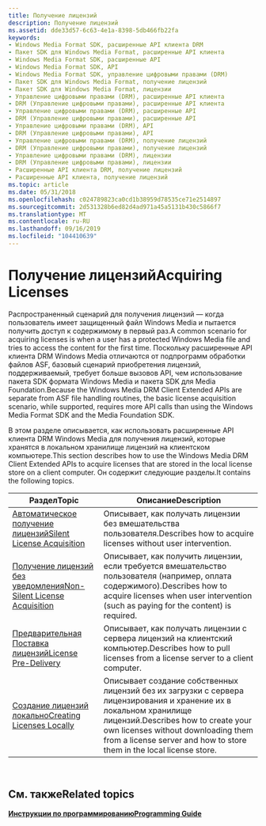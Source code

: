 ```yaml
---
title: Получение лицензий
description: Получение лицензий
ms.assetid: dde33d57-6c63-4e1a-8398-5db466fb22fa
keywords:
- Windows Media Format SDK, расширенные API клиента DRM
- Пакет SDK для Windows Media Format, расширенные API клиента
- Windows Media Format SDK, расширенные API
- Windows Media Format SDK, API
- Windows Media Format SDK, управление цифровыми правами (DRM)
- Пакет SDK для Windows Media Format, получение лицензий
- Пакет SDK для Windows Media Format, лицензии
- Управление цифровыми правами (DRM), расширенные API клиента
- DRM (Управление цифровыми правами), расширенные API клиента
- Управление цифровыми правами (DRM), расширенные API
- DRM (Управление цифровыми правами), расширенные API
- Управление цифровыми правами (DRM), API
- DRM (Управление цифровыми правами), API
- Управление цифровыми правами (DRM), получение лицензий
- DRM (Управление цифровыми правами), получение лицензий
- Управление цифровыми правами (DRM), лицензии
- DRM (Управление цифровыми правами), лицензии
- Расширенные API клиента DRM, получение лицензий
- Расширенные API клиента, получение лицензий
ms.topic: article
ms.date: 05/31/2018
ms.openlocfilehash: c024789823ca0cd1b38959d78535ce71e2514897
ms.sourcegitcommit: 2d531328b6ed82d4ad971a45a5131b430c5866f7
ms.translationtype: MT
ms.contentlocale: ru-RU
ms.lasthandoff: 09/16/2019
ms.locfileid: "104410639"
---
```

# <a name="acquiring-licenses"></a><span data-ttu-id="e302c-122">Получение лицензий</span><span class="sxs-lookup"><span data-stu-id="e302c-122">Acquiring Licenses</span></span>

<span data-ttu-id="e302c-123">Распространенный сценарий для получения лицензий — когда пользователь имеет защищенный файл Windows Media и пытается получить доступ к содержимому в первый раз.</span><span class="sxs-lookup"><span data-stu-id="e302c-123">A common scenario for acquiring licenses is when a user has a protected Windows Media file and tries to access the content for the first time.</span></span> <span data-ttu-id="e302c-124">Поскольку расширенные API клиента DRM Windows Media отличаются от подпрограмм обработки файлов ASF, базовый сценарий приобретения лицензий, поддерживаемый, требует больше вызовов API, чем использование пакета SDK формата Windows Media и пакета SDK для Media Foundation.</span><span class="sxs-lookup"><span data-stu-id="e302c-124">Because the Windows Media DRM Client Extended APIs are separate from ASF file handling routines, the basic license acquisition scenario, while supported, requires more API calls than using the Windows Media Format SDK and the Media Foundation SDK.</span></span>

<span data-ttu-id="e302c-125">В этом разделе описывается, как использовать расширенные API клиента DRM Windows Media для получения лицензий, которые хранятся в локальном хранилище лицензий на клиентском компьютере.</span><span class="sxs-lookup"><span data-stu-id="e302c-125">This section describes how to use the Windows Media DRM Client Extended APIs to acquire licenses that are stored in the local license store on a client computer.</span></span> <span data-ttu-id="e302c-126">Он содержит следующие разделы.</span><span class="sxs-lookup"><span data-stu-id="e302c-126">It contains the following topics.</span></span>



| <span data-ttu-id="e302c-127">Раздел</span><span class="sxs-lookup"><span data-stu-id="e302c-127">Topic</span></span>                                                                | <span data-ttu-id="e302c-128">Описание</span><span class="sxs-lookup"><span data-stu-id="e302c-128">Description</span></span>                                                                                                                                |
|----------------------------------------------------------------------|--------------------------------------------------------------------------------------------------------------------------------------------|
| [<span data-ttu-id="e302c-129">Автоматическое получение лицензий</span><span class="sxs-lookup"><span data-stu-id="e302c-129">Silent License Acquisition</span></span>](silent-license-acquisition.md)         | <span data-ttu-id="e302c-130">Описывает, как получать лицензии без вмешательства пользователя.</span><span class="sxs-lookup"><span data-stu-id="e302c-130">Describes how to acquire licenses without user intervention.</span></span>                                                                               |
| [<span data-ttu-id="e302c-131">Получение лицензий без уведомления</span><span class="sxs-lookup"><span data-stu-id="e302c-131">Non-Silent License Acquisition</span></span>](non-silent-license-acquisition.md) | <span data-ttu-id="e302c-132">Описывает, как получить лицензии, если требуется вмешательство пользователя (например, оплата содержимого).</span><span class="sxs-lookup"><span data-stu-id="e302c-132">Describes how to acquire licenses when user intervention (such as paying for the content) is required.</span></span>                                     |
| [<span data-ttu-id="e302c-133">Предварительная Поставка лицензий</span><span class="sxs-lookup"><span data-stu-id="e302c-133">License Pre-Delivery</span></span>](license-pre-delivery.md)                     | <span data-ttu-id="e302c-134">Описывает, как получать лицензии с сервера лицензий на клиентский компьютер.</span><span class="sxs-lookup"><span data-stu-id="e302c-134">Describes how to pull licenses from a license server to a client computer.</span></span>                                                                 |
| [<span data-ttu-id="e302c-135">Создание лицензий локально</span><span class="sxs-lookup"><span data-stu-id="e302c-135">Creating Licenses Locally</span></span>](creating-licenses-locally.md)           | <span data-ttu-id="e302c-136">Описывает создание собственных лицензий без их загрузки с сервера лицензирования и хранение их в локальном хранилище лицензий.</span><span class="sxs-lookup"><span data-stu-id="e302c-136">Describes how to create your own licenses without downloading them from a license server and how to store them in the local license store.</span></span> |



 

## <a name="related-topics"></a><span data-ttu-id="e302c-137">См. также</span><span class="sxs-lookup"><span data-stu-id="e302c-137">Related topics</span></span>

<dl> <dt>

[<span data-ttu-id="e302c-138">**Инструкции по программированию**</span><span class="sxs-lookup"><span data-stu-id="e302c-138">**Programming Guide**</span></span>](drm-programming-guide.md)
</dt> </dl>

 

 




